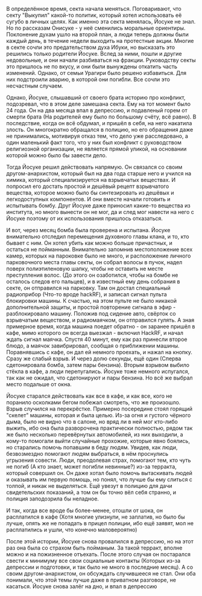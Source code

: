 В определённое время, секта начала меняться. Поговаривают, что секту "Выкупил" какой-то политик, который хотел использовать её сугубо в личных целях. Как именно эта секта менялась, Йосуке не знал. Но по рассказам Онисуке - у неё сменились моральные ориентиры. Поклонение духам ушло на второй план, а люди теперь должны были каждый день, в течение недели выходить на протестные акции. 
Многие в секте сочли это предательством духа Ибуки, но высказать это решились только родители Йосуке. 
Вслед за ними, пошли и другие недовольные, и они начали разбиваться на фракции. 
Руководству секты это пришлось не по вкусу, и они были вынуждены откатить часть изменений. Однако, от семьи Урагири было решено избавиться. Для них подстроили аварию, в которой они погибли. Все сочли это несчастным случаем. 

Однако, Йосуке, слышавший от своего брата историю про конфликт, подозревал, что в этом деле замешана секта. Ему на тот момент было 24 года. Он на два месяца впал в депрессию, и подавленый горем от смерти брата (На родителей ему было по большому счёту, всё равно). В последствие, когда он всё обдумал, и пришёл в себя, на него накатила злость. Он многократно обращался в полицию, но его обращения даже не принимались, мотивируя отказ тем, что дело уже расследовано, а один маленький факт того, что у них был конфликт с руководством религиозной организации, не является прямой уликой, на основании которой можно было бы завести дело. 

Тогда Йосуке решил действовать напрямую. Он связался со своим другом-анархистом, который был на два года старше него и учился на химика, который специализируется на взрывчатых веществах. И попросил его достать простой и дешёвый рецепт взрывчатого вещества, которое можно было бы синтезировать из дешёвых и легкодоступных компонентов. 
И они вместе начали готовить и испытывать бомбу. Друг Йосуке даже приносил какие-то вещества из института, но много вынести он не мог, да и след мог навести на него с Йосуке поэтому от их использования пришлось отказаться.

И вот, через месяц бомба была проверена и испытана. Йосуке внимательно отследил перемещения духовного главы клана, и то, кто бывает с ним. Он хотел убить как можно больше причастных, и остаться не пойманным. Внимательно запомнив местоположение всех камер, которых на пароковке было не много, и расположение личного парковочного места главы секты, он собрал волосы в пучок, надел поверх полиэтиленовую шапку, чтобы не оставить не месте преступления волос. (До этого он озаботился, чтобы на бомбе не осталось следов его пальцев), и в известный ему день собрания в секте, он отправился на парковку. Там он достал специальный радиоприбор (Что-то вроде hackRF), и записал сигнал пульта блокировки машины. К счастью, на этом пульте не было никакой дополнительной защиты, и простой повторение сигнала в эфир - разблокировало машину. Положив под сидение авто, свёрток со взрывчатым веществом, и радиомаячком, он отправился гулять. А зная примерное время, когда машина поедет обратно - он заранее пришёл в кафе, мимо которого он всегда выезжал - включил HackRF, и начал ждать сигнал маячка. 
Спустя 40 минут, ему как раз принесли второе блюдо, а маячок завибрировал, сообщая о приближении машины. Поравнявшись с кафе, он дал ей немного проехать, и нажал на кнопку. Сразу же слабый взрыв. И через долю секунды, ещё один (Сперва сдетонировала бомба, затем пары бензина). Вторым взрывом выбило стёкла в кафе, а люди перепугались. Йосуке тоже немного испугался, так как не ожидал, что сдетонируют и пары бензина. Но всё же выбрал место подальше от окна. 

Йосуке старался действовать как все в кафе, и как все, кого не поранило осколками бегом побежал смотреть, что же произошло. Взрыв случился на перекрёстке. Примерно посередине стоял горящий "скелет" машины, которая и была целью. Из-за огня и густого чёрного дыма, было не видно что в салоне, но вряд ли в ней мог кто-либо выжить, ибо она была разворочена практически полностью, рядом так же было несколько перевёрнутых автомобилей, из них выходили, а кому-то помогали выйти случайные прохожие, которые явно боялись, но старались помочь попавшим в беду людям. 
Увидев, как люди, безвозмездно помогают людям выбраться, в нём проснулись угрызения совести. Люди, преодолевая страх, помогают тем, кто чуть не погиб (А кто знает, может погибли невинные?) из-за терракта, который совершил он.
Он даже хотал было помочь вытаскивать людей и оказывать им первую помощь, но понял, что лучше бы ему слиться с толпой, и никак не выделяться. Ещё увезут в полицию для дачи свидетельских показаний, а том он бы точно вёл себя странно, и полиция заподозрила бы неладное.

И так, когда все вроде бы более-менее, отошли от шока, он расплатился в кафе (Хотя многие улизнули, не заплатив, но было бы лучше, опять же не попадать в прицел полиции, ибо ещё заявят, мол не расплатились и ушли, что конечно маловероятно)

После этой истории, Йосуке снова провалился в депрессию, но на этот раз она была со страхом быть пойманым. За такой терракт, вполне можно и на пожизненное отъехать.
После этого случая он постарался свести к минимуму все свои социальные контакты (Которых из-за депрессии и подготовки, и так было не много в последние месяц). А со своим другом-анархистом, он обсуждать случившееся не стал. Они оба понимали, что этой темы лучше даже в приватном разговоре, не касаться.
Йосуке снова залёг на дно, и впал в депрессию